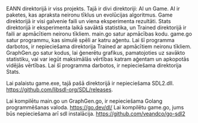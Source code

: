 EANN direktorijā ir viss projekts.
Tajā ir divi direktoriji: AI un Game.
AI ir paketes, kas apraksta neironu tīklus un evolūcijas algoritmus.
Game direktorijā ir visi galvenie faili un viena eksperimenta rezultāti.
Stats direktorijā ir eksperimenta laikā savāktā statistika, un Trained direktorijā ir faili ar apmācītiem neironu tīkliem.
main.go satur apmācības kodu. game.go satur programmu, kas simulē spēli ar katru aģentu. Lai šī programma darbotos, ir nepieciešama direktorija Trained ar apmācītiem neironu tīkliem. GraphGen.go satur kodus, lai ģenerētu grafikus, pamatojoties uz savākto statistiku, vai var iegūt maksimālās vērtības katram aģentam un apkopotās vidējās vērtības. Lai šī programma darbotos, ir nepieciešama direktorija Stats.

Lai palaistu game.exe, tajā pašā direktorijā ir nepieciešama SDL2.dll. https://github.com/libsdl-org/SDL/releases.

Lai kompilētu main.go un GraphGen.go, ir nepieciešama Golang programmēšanas valoda. https://go.dev/dl/
Lai kompilētu game.go, jums būs nepieciešama arī sdl instalācija. https://github.com/veandco/go-sdl2
